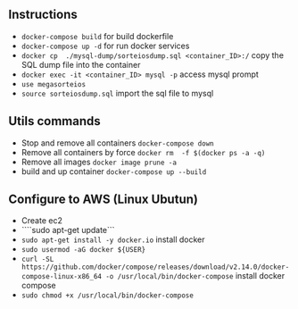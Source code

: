 ## Instructions

* ```docker-compose build``` for build dockerfile
* ```docker-compose up -d``` for run docker services
* ```docker cp  ./mysql-dump/sorteiosdump.sql <container_ID>:/``` copy the SQL dump file into the container
* ```docker exec -it <container_ID> mysql -p``` access mysql prompt
* ```use megasorteios```
* ```source sorteiosdump.sql``` import the sql file to mysql

## Utils commands
* Stop and remove all containers ```docker-compose down```
* Remove all containers by force ```docker rm  -f $(docker ps -a -q)```
* Remove all images ```docker image prune -a```
* build and up container ```docker-compose up --build```

## Configure to AWS (Linux Ubutun)
* Create ec2
* ````sudo apt-get update```
* ```sudo apt-get install -y docker.io``` install docker
* ```sudo usermod -aG docker ${USER}```
* ```curl -SL https://github.com/docker/compose/releases/download/v2.14.0/docker-compose-linux-x86_64 -o /usr/local/bin/docker-compose``` install docker compose
* ```sudo chmod +x /usr/local/bin/docker-compose```